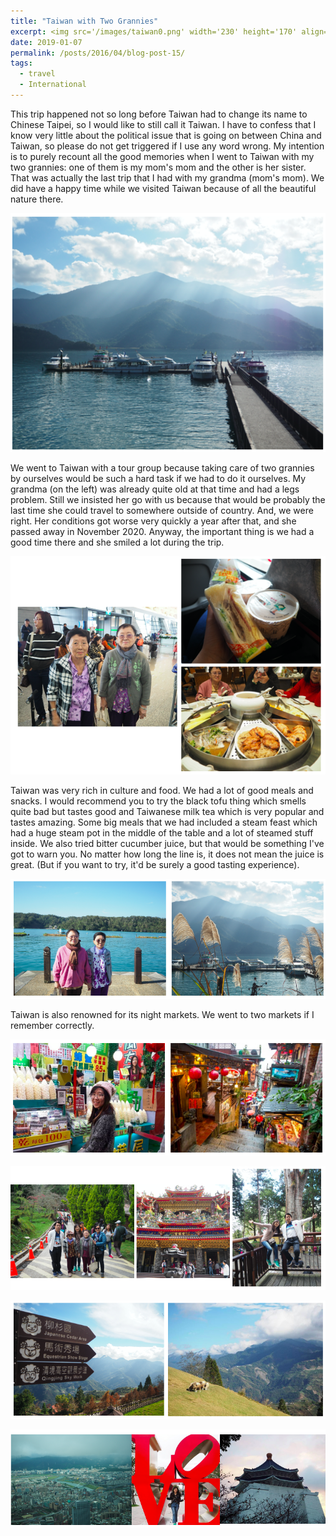 ```yaml
---
title: "Taiwan with Two Grannies"
excerpt: <img src='/images/taiwan0.png' width='230' height='170' align="right" hspace="20"> This trip happened not so long before Taiwan had to change its name to Chinese Taipei, so I would like to still call it Taiwan. I have to confess that I know very little about the political issue that is going on between China and Taiwan, so please do not get triggered if I use any word wrong. My intention is to purely recount all the good memories when I went to Taiwan with my two grannies: one of them is my mom's mom and the other is her sister. That was actually the last trip that I had with my grandma (mom's mom). We did have a happy time while we visited Taiwan because of all the beautiful nature there. 
date: 2019-01-07
permalink: /posts/2016/04/blog-post-15/
tags:
  - travel
  - International
---
```


This trip happened not so long before Taiwan had to change its name to Chinese Taipei, so I would like to still call it Taiwan. I have to confess that I know very little about the political issue that is going on between China and Taiwan, so please do not get triggered if I use any word wrong. My intention is to purely recount all the good memories when I went to Taiwan with my two grannies: one of them is my mom's mom and the other is her sister. That was actually the last trip that I had with my grandma (mom's mom). We did have a happy time while we visited Taiwan because of all the beautiful nature there. 

<p align="center">
  <img src="/images/taiwan0.png">
</p>

We went to Taiwan with a tour group because taking care of two grannies by ourselves would be such a hard task if we had to do it ourselves. My grandma (on the left) was already quite old at that time and had a legs problem. Still we insisted her go with us because that would be probably the last time she could travel to somewhere outside of country. And, we were right. Her conditions got worse very quickly a year after that, and she passed away in November 2020. Anyway, the important thing is we had a good time there and she smiled a lot during the trip. 


<p align="center">
  <img src="/images/taiwan1.png">
</p>

Taiwan was very rich in culture and food. We had a lot of good meals and snacks. I would recommend you to try the black tofu thing which smells quite bad but tastes good and Taiwanese milk tea which is very popular and tastes amazing. Some big meals that we had included a steam feast which had a huge steam pot in the middle of the table and a lot of steamed stuff inside. We also tried bitter cucumber juice, but that would be something I've got to warn you. No matter how long the line is, it does not mean the juice is great. (But if you want to try, it'd be surely a good tasting experience).


<p align="center">
  <img src="/images/taiwan2.png">
</p>

Taiwan is also renowned for its night markets. We went to two markets if I remember correctly. 


<p align="center">
  <img src="/images/taiwan3.png">
</p>

<p align="center">
  <img src="/images/taiwan4.png">
</p>

<p align="center">
  <img src="/images/taiwan5.png">
</p>

<p align="center">
  <img src="/images/taiwan6.png">
</p>


